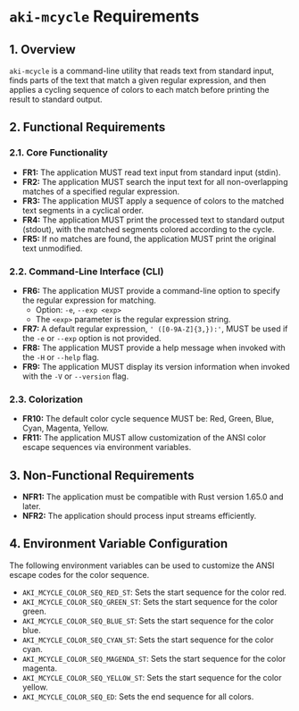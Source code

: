 # `aki-mcycle` Requirements

## 1. Overview

`aki-mcycle` is a command-line utility that reads text from standard input, finds parts of the text that match a given regular expression, and then applies a cycling sequence of colors to each match before printing the result to standard output.

## 2. Functional Requirements

### 2.1. Core Functionality
- **FR1:** The application MUST read text input from standard input (stdin).
- **FR2:** The application MUST search the input text for all non-overlapping matches of a specified regular expression.
- **FR3:** The application MUST apply a sequence of colors to the matched text segments in a cyclical order.
- **FR4:** The application MUST print the processed text to standard output (stdout), with the matched segments colored according to the cycle.
- **FR5:** If no matches are found, the application MUST print the original text unmodified.

### 2.2. Command-Line Interface (CLI)
- **FR6:** The application MUST provide a command-line option to specify the regular expression for matching.
    - Option: `-e`, `--exp <exp>`
    - The `<exp>` parameter is the regular expression string.
- **FR7:** A default regular expression, `' ([0-9A-Z]{3,}):'`, MUST be used if the `-e` or `--exp` option is not provided.
- **FR8:** The application MUST provide a help message when invoked with the `-H` or `--help` flag.
- **FR9:** The application MUST display its version information when invoked with the `-V` or `--version` flag.

### 2.3. Colorization
- **FR10:** The default color cycle sequence MUST be: Red, Green, Blue, Cyan, Magenta, Yellow.
- **FR11:** The application MUST allow customization of the ANSI color escape sequences via environment variables.

## 3. Non-Functional Requirements

- **NFR1:** The application must be compatible with Rust version 1.65.0 and later.
- **NFR2:** The application should process input streams efficiently.

## 4. Environment Variable Configuration

The following environment variables can be used to customize the ANSI escape codes for the color sequence.

- `AKI_MCYCLE_COLOR_SEQ_RED_ST`: Sets the start sequence for the color red.
- `AKI_MCYCLE_COLOR_SEQ_GREEN_ST`: Sets the start sequence for the color green.
- `AKI_MCYCLE_COLOR_SEQ_BLUE_ST`: Sets the start sequence for the color blue.
- `AKI_MCYCLE_COLOR_SEQ_CYAN_ST`: Sets the start sequence for the color cyan.
- `AKI_MCYCLE_COLOR_SEQ_MAGENDA_ST`: Sets the start sequence for the color magenta.
- `AKI_MCYCLE_COLOR_SEQ_YELLOW_ST`: Sets the start sequence for the color yellow.
- `AKI_MCYCLE_COLOR_SEQ_ED`: Sets the end sequence for all colors.
